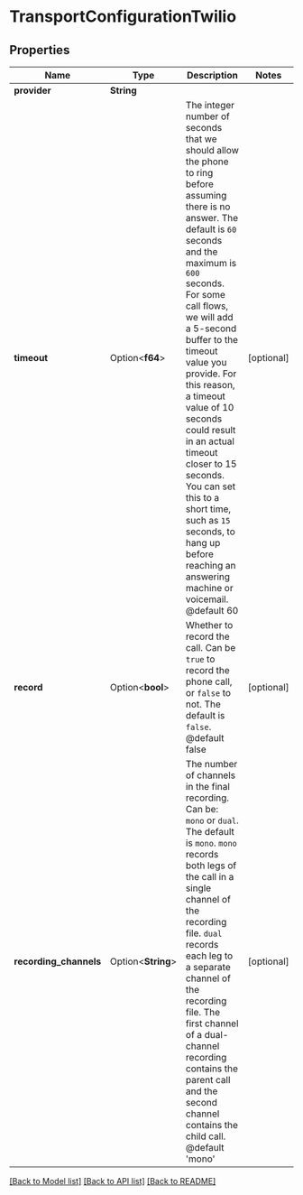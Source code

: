 # TransportConfigurationTwilio

## Properties

Name | Type | Description | Notes
------------ | ------------- | ------------- | -------------
**provider** | **String** |  | 
**timeout** | Option<**f64**> | The integer number of seconds that we should allow the phone to ring before assuming there is no answer. The default is `60` seconds and the maximum is `600` seconds. For some call flows, we will add a 5-second buffer to the timeout value you provide. For this reason, a timeout value of 10 seconds could result in an actual timeout closer to 15 seconds. You can set this to a short time, such as `15` seconds, to hang up before reaching an answering machine or voicemail.  @default 60 | [optional]
**record** | Option<**bool**> | Whether to record the call. Can be `true` to record the phone call, or `false` to not. The default is `false`.  @default false | [optional]
**recording_channels** | Option<**String**> | The number of channels in the final recording. Can be: `mono` or `dual`. The default is `mono`. `mono` records both legs of the call in a single channel of the recording file. `dual` records each leg to a separate channel of the recording file. The first channel of a dual-channel recording contains the parent call and the second channel contains the child call.  @default 'mono' | [optional]

[[Back to Model list]](../README.md#documentation-for-models) [[Back to API list]](../README.md#documentation-for-api-endpoints) [[Back to README]](../README.md)


